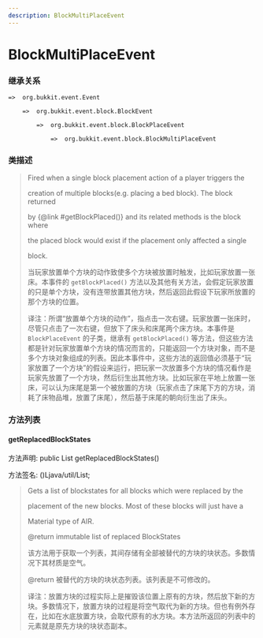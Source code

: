 ```yaml
---
description: BlockMultiPlaceEvent
---
```


# BlockMultiPlaceEvent

### 继承关系

    =>  org.bukkit.event.Event

        =>  org.bukkit.event.block.BlockEvent

            =>  org.bukkit.event.block.BlockPlaceEvent

                =>  org.bukkit.event.block.BlockMultiPlaceEvent

### 类描述

> Fired when a single block placement action of a player triggers the
>
> creation of multiple blocks(e.g. placing a bed block). The block returned
>
> by {@link #getBlockPlaced()} and its related methods is the block where
>
> the placed block would exist if the placement only affected a single
>
> block.
>
> 当玩家放置单个方块的动作致使多个方块被放置时触发，比如玩家放置一张床。本事件的 `getBlockPlaced()` 方法以及其他有关方法，会假定玩家放置的只是单个方块，没有连带放置其他方块，然后返回此假设下玩家所放置的那个方块的位置。
>
> 译注：所谓“放置单个方块的动作”，指点击一次右键。玩家放置一张床时，尽管只点击了一次右键，但放下了床头和床尾两个床方块。本事件是 `BlockPlaceEvent` 的子类，继承有 `getBlockPlaced()` 等方法，但这些方法都是针对玩家放置单个方块的情况而言的，只能返回一个方块对象，而不是多个方块对象组成的列表。因此本事件中，这些方法的返回值必须基于“玩家放置了一个方块”的假设来运行，把玩家一次放置多个方块的情况看作是玩家先放置了一个方块，然后衍生出其他方块。比如玩家在平地上放置一张床，可以认为床尾是第一个被放置的方块（玩家点击了床尾下方的方块，消耗了床物品堆，放置了床尾），然后基于床尾的朝向衍生出了床头。

### 方法列表

#### getReplacedBlockStates

方法声明: public List<BlockState> getReplacedBlockStates()

方法签名: ()Ljava/util/List;

> Gets a list of blockstates for all blocks which were replaced by the
>
> placement of the new blocks. Most of these blocks will just have a
>
> Material type of AIR.
>
> @return immutable list of replaced BlockStates
>
> 该方法用于获取一个列表，其间存储有全部被替代的方块的块状态。多数情况下其材质是空气。
>
> @return 被替代的方块的块状态列表。该列表是不可修改的。
>
> 译注：放置方块的过程实际上是摧毁该位置上原有的方块，然后放下新的方块。多数情况下，放置方块的过程是将空气取代为新的方块。但也有例外存在，比如在水底放置方块，会取代原有的水方块。本方法所返回的列表中的元素就是原先方块的块状态副本。